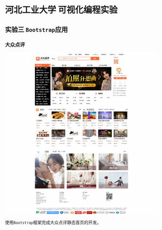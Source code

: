 # 河北工业大学 可视化编程实验

## 实验三  `Bootstrap`应用

### 大众点评

![大众点评](assets/effect.png)

使用`Bootstrap`框架完成大众点评静态首页的开发。
